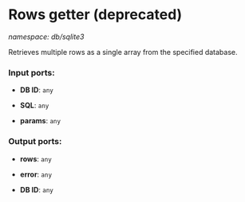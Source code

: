 # Rows getter (deprecated)

_namespace: db/sqlite3_

Retrieves multiple rows as a single array from the specified database.

### Input ports:

* __DB ID__: ` any `


* __SQL__: ` any `


* __params__: ` any `

### Output ports:

* __rows__: ` any `


* __error__: ` any `


* __DB ID__: ` any `

